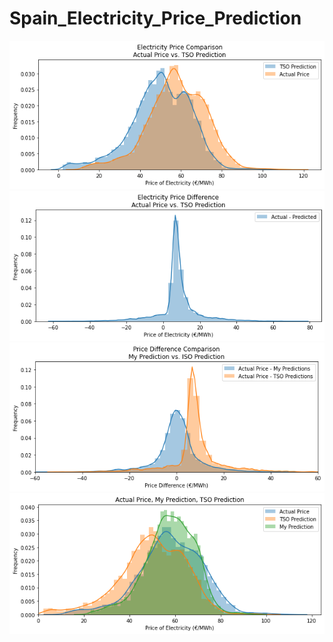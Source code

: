 # Spain_Electricity_Price_Prediction

![image 1](/png/image1.png)
![image 1](/png/image2.png)
![image 1](/png/image3.png)
![image 1](/png/image4.png)
